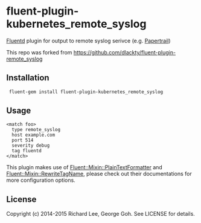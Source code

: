 # fluent-plugin-kubernetes_remote_syslog

[Fluentd](http://fluentd.org) plugin for output to remote syslog serivce (e.g. [Papertrail](http://papertrailapp.com/))

This repo was forked from https://github.com/dlackty/fluent-plugin-remote_syslog

## Installation

```bash
 fluent-gem install fluent-plugin-kubernetes_remote_syslog
```

## Usage

```
<match foo>
  type remote_syslog
  host example.com
  port 514
  severity debug
  tag fluentd
</match>
```

This plugin makes use of [Fluent::Mixin::PlainTextFormatter](https://github.com/tagomoris/fluent-mixin-plaintextformatter) and [Fluent::Mixin::RewriteTagName](https://github.com/y-ken/fluent-mixin-rewrite-tag-name), please check out their documentations for more configuration options.

## License

Copyright (c) 2014-2015 Richard Lee, George Goh. See LICENSE for details.
